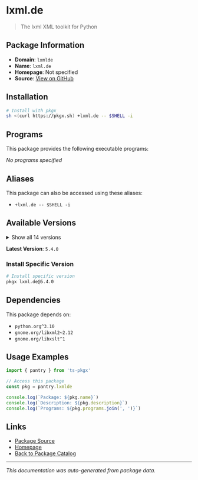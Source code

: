 # lxml.de

> The lxml XML toolkit for Python

## Package Information

- **Domain**: `lxmlde`
- **Name**: `lxml.de`
- **Homepage**: Not specified
- **Source**: [View on GitHub](https://github.com/pkgxdev/pantry/tree/main/projects/lxml.de/package.yml)

## Installation

```bash
# Install with pkgx
sh <(curl https://pkgx.sh) +lxml.de -- $SHELL -i
```

## Programs

This package provides the following executable programs:

*No programs specified*

## Aliases

This package can also be accessed using these aliases:

- `+lxml.de -- $SHELL -i`

## Available Versions

<details>
<summary>Show all 14 versions</summary>

- `5.4.0`, `5.3.2`, `5.3.1`, `5.3.0`, `5.2.2`
- `5.2.1`, `5.2.0`, `5.1.1`, `5.1.0`, `5.0.2`
- `5.0.1`, `5.0.0`, `4.9.4`, `4.9.3`

</details>

**Latest Version**: `5.4.0`

### Install Specific Version

```bash
# Install specific version
pkgx lxml.de@5.4.0
```

## Dependencies

This package depends on:

- `python.org^3.10`
- `gnome.org/libxml2~2.12`
- `gnome.org/libxslt^1`

## Usage Examples

```typescript
import { pantry } from 'ts-pkgx'

// Access this package
const pkg = pantry.lxmlde

console.log(`Package: ${pkg.name}`)
console.log(`Description: ${pkg.description}`)
console.log(`Programs: ${pkg.programs.join(', ')}`)
```

## Links

- [Package Source](https://github.com/pkgxdev/pantry/tree/main/projects/lxml.de/package.yml)
- [Homepage](#)
- [Back to Package Catalog](../package-catalog.md)

---

*This documentation was auto-generated from package data.*
